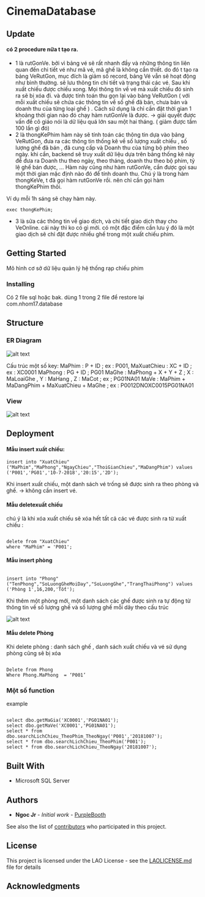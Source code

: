 # CinemaDatabase  

## Update

#### có 2 procedure nữa t tạo ra.
* 1 là rutGonVe.
    bởi vì bảng vé sẽ rất nhanh đầy và những thông tin liên quan đến chi tiết vé như mã vé, mã ghế là không cần thiết. do đó t tạo ra bảng VeRutGon, mục đích là giảm số record, bảng Vé vẫn sẽ hoạt động như bình thường. sẽ lưu thông tin chi tiết và trạng thái các vé. Sau khi xuất chiếu được chiếu xong. Mọi thông tin về vé mà xuất chiếu đó sinh ra sẽ bị xóa đi. và được tính toán thu gọn lại vào bảng VeRutGon ( với mỗi xuất chiếu sẽ chứa các thông tin về số ghế đã bán, chưa bán và doanh thu của từng loại ghế ) . Cách sử dụng là chỉ cần đặt thời gian 1 khoảng thời gian nào đó chạy hàm rutGonVe là được. -> giải quyết được vấn đề cô giáo nói là dữ liệu quá lớn sau một hai tháng. ( giảm được tầm 100 lần gì đó)
* 2 là thongKePhim
    hàm này sẽ tính toán các thông tin dựa vào bảng VeRutGon, đưa ra các thông tin thống kê về số lượng xuất chiếu , số lượng ghế đã bán , đã cung cấp và Doanh thu của từng bộ phim theo ngày. khi cần, backend sẽ truy xuất dữ liệu dựa trên bảng thống kê này để đưa ra Doanh thu theo ngày, theo tháng, doanh thu theo bộ phim, tỷ lệ ghế bán được, ... Hàm này cũng như hàm rutGonVe, cần được gọi sau một thời gian mặc định nào đó để tính doanh thu. Chú ý là trong hàm thongKeVe, t đã gọi hàm rutGonVe rồi. nên chỉ cần gọi hàm thongKePhim thôi.

Ví dụ mỗi 1h sáng sẽ chạy hàm này.
    
```
exec thongKePhim;
```

* 3 là sửa các thông tin về giao dịch, và chi tiết giao dịch thay cho VeOnline. cái này thì ko có gì mới. có một đặc điểm cần lưu ý đó là một giao dịch sẽ chỉ đặt được nhiều ghế trong một xuất chiếu phim.

## Getting Started

Mô hình cơ sở dữ liệu quản lý hệ thống rạp chiếu phim

### Installing

Có 2 file sql hoặc bak. dùng 1 trong 2 file để restore lại com.nhom17.database

## Structure

### ER Diagram

![alt text](https://i.imgur.com/HGqsL8y.jpg)

Cấu trúc một số key:
MaPhim : P + ID ; ex : P001,
MaXuatChieu : XC + ID ; ex : XC0001
MaPhong : PG + ID ; PG01
MaGhe : MaPhong + X + Y + Z ;  X : MaLoaiGhe , Y : MaHang  , Z : MaCot ; ex ; PG01NA01
MaVe : MaPhim + MaDangPhim + MaXuatChieu + MaGhe ;  ex : P0012DNOXC0015PG01NA01


### View

![alt text](https://bitbucket.org/HoaPhamHust/nmcnpm_104412_nhom17/raw/4ca931b3f6c3a797f9b294ed08223272b43257a2/database/report/viewdiagram.png)

## Deployment

#### Mẫu insert xuất chiếu: 
```
insert into "XuatChieu"("MaPhim","MaPhong","NgayChieu","ThoiGianChieu","MaDangPhim") values
('P001','PG01','10-7-2018','20:15','2D');
```
Khi insert xuất chiếu, một danh sách vé trống sẽ được sinh ra theo phòng và ghế. → không cần insert vé.

#### Mẫu deletexuất chiếu
chú ý là khi xóa xuất chiếu sẽ xóa hết tất cả các vé được sinh ra từ xuất chiếu :
```

delete from "XuatChieu"
where "MaPhim" = 'P001';
```
#### Mẫu insert phòng
```

insert into "Phong"("TenPhong","SoLuongGheMoiDay","SoLuongGhe","TrangThaiPhong") values 
('Phòng 1',16,200,'Tốt');
```
Khi thêm một phòng mới, một danh sách các ghế được sinh ra tự động từ thông tin về số lượng ghế và số lượng ghế mỗi dãy theo cấu trúc  

![alt text](https://bitbucket.org/HoaPhamHust/nmcnpm_104412_nhom17/raw/4ca931b3f6c3a797f9b294ed08223272b43257a2/database/report/so_do_phong.png)

#### Mẫu delete Phòng
Khi delete phòng : danh sách ghế , danh sách xuất chiếu và vé sử dụng phòng cũng sẽ bị xóa
```

Delete from Phong
Where Phong.MaPhong  = ‘P001’
```

### Một số function
example

```

select dbo.getMaGia('XC0001','PG01NA01');
select dbo.getMaVe('XC0001','PG01NA01');
select * from dbo.searchLichChieu_TheoPhim_TheoNgay('P001','20181007');
select * from dbo.searchLichChieu_TheoPhim('P001');
select * from dbo.searchLichChieu_TheoNgay('20181007');
```

#### 


## Built With

* Microsoft SQL Server

## Authors

* **Ngoc Jr** - *Initial work* - [PurpleBooth](https://github.com/ngocjr7)

See also the list of [contributors]() who participated in this project.

## License

This project is licensed under the LAO License - see the [LAOLICENSE.md](LICENSE.md) file for details

## Acknowledgments

